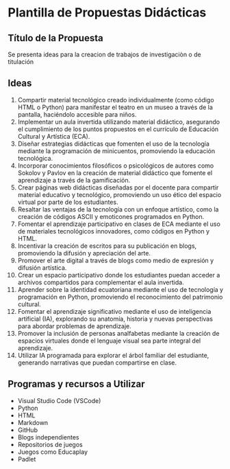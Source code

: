 # Plantilla de Propuestas Didácticas

## Título de la Propuesta

Se presenta ideas para la creacion de trabajos de investigaciòn o de titulación

## Ideas

1. Compartir material tecnológico creado individualmente (como código HTML o Python) para manifestar el teatro en un museo a través de la pantalla, haciéndolo accesible para niños.  
2. Implementar un aula invertida utilizando material didáctico, asegurando el cumplimiento de los puntos propuestos en el currículo de Educación Cultural y Artística (ECA).  
3. Diseñar estrategias didácticas que fomenten el uso de la tecnología mediante la programación de minicuentos, promoviendo la educación tecnológica.  
4. Incorporar conocimientos filosóficos o psicológicos de autores como Sokolov y Pavlov en la creación de material didáctico que fomente el aprendizaje a través de la gamificación.  
5. Crear páginas web didácticas diseñadas por el docente para compartir material educativo y tecnológico, promoviendo un uso ético del espacio virtual por parte de los estudiantes.  
6. Resaltar las ventajas de la tecnología con un enfoque artístico, como la creación de códigos ASCII y emoticones programados en Python.  
7. Fomentar el aprendizaje participativo en clases de ECA mediante el uso de materiales tecnológicos innovadores, como códigos en Python y HTML.  
8. Incentivar la creación de escritos para su publicación en blogs, promoviendo la difusión y apreciación del arte.  
9. Promover el arte digital a través de blogs como medio de expresión y difusión artística.  
10. Crear un espacio participativo donde los estudiantes puedan acceder a archivos compartidos para complementar el aula invertida.  
11. Aprender sobre la identidad ecuatoriana mediante el uso de tecnología y programación en Python, promoviendo el reconocimiento del patrimonio cultural.  
12. Fomentar el aprendizaje significativo mediante el uso de inteligencia artificial (IA), explorando su anatomía, historia y nuevas perspectivas para abordar problemas de aprendizaje.  
13. Promover la inclusión de personas analfabetas mediante la creación de espacios virtuales donde el lenguaje visual sea parte integral del aprendizaje.  
14. Utilizar IA programada para explorar el árbol familiar del estudiante, generando narrativas que puedan compartirse en clase.  

## Programas y recursos a Utilizar

- Visual Studio Code (VSCode)  
- Python  
- HTML  
- Markdown  
- GitHub  
- Blogs independientes  
- Repositorios de juegos
- Juegos como Educaplay 
- Padlet  